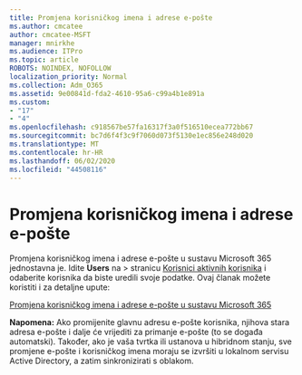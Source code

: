 ```yaml
---
title: Promjena korisničkog imena i adrese e-pošte
ms.author: cmcatee
author: cmcatee-MSFT
manager: mnirkhe
ms.audience: ITPro
ms.topic: article
ROBOTS: NOINDEX, NOFOLLOW
localization_priority: Normal
ms.collection: Adm_O365
ms.assetid: 9e00841d-fda2-4610-95a6-c99a4b1e891a
ms.custom:
- "17"
- "4"
ms.openlocfilehash: c918567be57fa16317f3a0f516510ecea772bb67
ms.sourcegitcommit: bc7d6f4f3c9f7060d073f5130e1ec856e248d020
ms.translationtype: MT
ms.contentlocale: hr-HR
ms.lasthandoff: 06/02/2020
ms.locfileid: "44508116"
---
```

# <a name="change-a-users-name-and-email-address"></a>Promjena korisničkog imena i adrese e-pošte

Promjena korisničkog imena i adrese e-pošte u sustavu Microsoft 365 jednostavna je. Idite **Users** na \> stranicu [Korisnici aktivnih korisnika](https://go.microsoft.com/fwlink/p/?linkid=834822) i odaberite korisnika da biste uredili svoje podatke. Ovaj članak možete koristiti i za detaljne upute:
  
[Promjena korisničkog imena i adrese e-pošte u sustavu Microsoft 365](https://docs.microsoft.com/microsoft-365/admin/add-users/change-a-user-name-and-email-address)
  
 **Napomena:** Ako promijenite glavnu adresu e-pošte korisnika, njihova stara adresa e-pošte i dalje će vrijediti za primanje e-pošte (to se događa automatski). Također, ako je vaša tvrtka ili ustanova u hibridnom stanju, sve promjene e-pošte i korisničkog imena moraju se izvršiti u lokalnom servisu Active Directory, a zatim sinkronizirati s oblakom.